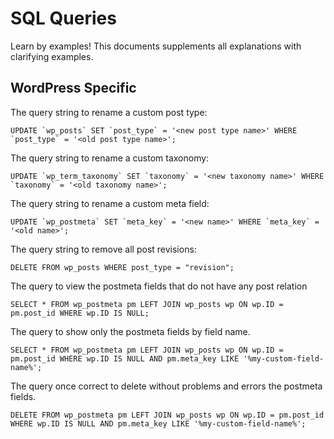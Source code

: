 # SQL Queries

Learn by examples! This documents supplements all explanations with clarifying examples.

## WordPress Specific

The query string to rename a custom post type:

```
UPDATE `wp_posts` SET `post_type` = '<new post type name>' WHERE `post_type` = '<old post type name>';
```

The query string to rename a custom taxonomy:

```
UPDATE `wp_term_taxonomy` SET `taxonomy` = '<new taxonomy name>' WHERE `taxonomy` = '<old taxonomy name>';
```

The query string to rename a custom meta field:

```
UPDATE `wp_postmeta` SET `meta_key` = '<new name>' WHERE `meta_key` = '<old name>';
```

The query string to remove all post revisions:

```
DELETE FROM wp_posts WHERE post_type = "revision";
```

The query to view the postmeta fields that do not have any post relation

```
SELECT * FROM wp_postmeta pm LEFT JOIN wp_posts wp ON wp.ID = pm.post_id WHERE wp.ID IS NULL;
```

The query to show only the postmeta fields by field name.

```
SELECT * FROM wp_postmeta pm LEFT JOIN wp_posts wp ON wp.ID = pm.post_id WHERE wp.ID IS NULL AND pm.meta_key LIKE '%my-custom-field-name%';
```

The query once correct to delete without problems and errors the postmeta fields.

```
DELETE FROM wp_postmeta pm LEFT JOIN wp_posts wp ON wp.ID = pm.post_id WHERE wp.ID IS NULL AND pm.meta_key LIKE '%my-custom-field-name%';
```
